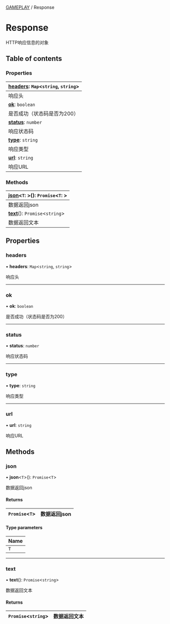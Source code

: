 [GAMEPLAY](../groups/GAMEPLAY.GAMEPLAY.md) / Response

# Response <Badge type="tip" text="Interface" /> <Score text="Response" />

HTTP响应信息的对象

## Table of contents

### Properties <Score text="Properties" /> 
| **[headers](mw.Response.md#headers)**: `Map`<`string`, `string`\>  |
| :-----|
| 响应头|
| **[ok](mw.Response.md#ok)**: `boolean`  |
| 是否成功（状态码是否为200）|
| **[status](mw.Response.md#status)**: `number`  |
| 响应状态码|
| **[type](mw.Response.md#type)**: `string`  |
| 响应类型|
| **[url](mw.Response.md#url)**: `string`  |
| 响应URL|

### Methods <Score text="Methods" /> 
| **[json](mw.Response.md#json)**<`T`: \>(): `Promise`<`T`: \>  |
| :-----|
| 数据返回json|
| **[text](mw.Response.md#text)**(): `Promise`<`string`\>  |
| 数据返回文本|

## Properties

### headers <Score text="headers" /> 

• **headers**: `Map`<`string`, `string`\>

响应头

___

### ok <Score text="ok" /> 

• **ok**: `boolean`

是否成功（状态码是否为200）

___

### status <Score text="status" /> 

• **status**: `number`

响应状态码

___

### type <Score text="type" /> 

• **type**: `string`

响应类型

___

### url <Score text="url" /> 

• **url**: `string`

响应URL

## Methods

### json <Score text="json" /> 

• **json**<`T`\>(): `Promise`<`T`\> 

数据返回json

#### Returns

| `Promise`<`T`\> | 数据返回json |
| :------ | :------ |


#### Type parameters

| Name |
| :------ |
| `T` |

___

### text <Score text="text" /> 

• **text**(): `Promise`<`string`\> 

数据返回文本

#### Returns

| `Promise`<`string`\> | 数据返回文本 |
| :------ | :------ |


